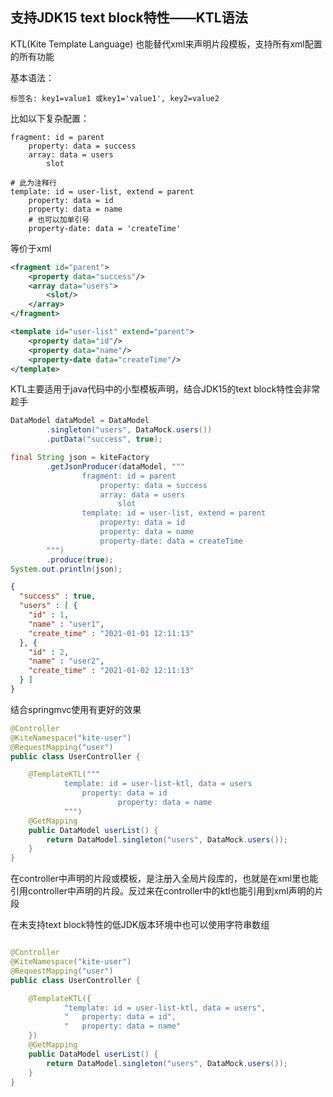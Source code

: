 ## 支持JDK15 text block特性——KTL语法

KTL(Kite Template Language) 也能替代xml来声明片段模板，支持所有xml配置的所有功能

基本语法：

```
标签名: key1=value1 或key1='value1', key2=value2
```

比如以下复杂配置：

```
fragment: id = parent
    property: data = success
    array: data = users
        slot

# 此为注释行
template: id = user-list, extend = parent
    property: data = id
    property: data = name
    # 也可以加单引号
    property-date: data = 'createTime'
```

等价于xml

```xml
<fragment id="parent">
    <property data="success"/>
    <array data="users">
    	<slot/>
    </array>
</fragment>

<template id="user-list" extend="parent">
	<property data="id"/>
    <property data="name"/>
    <property-date data="createTime"/>
</template>
```

KTL主要适用于java代码中的小型模板声明，结合JDK15的text block特性会非常趁手

```java
DataModel dataModel = DataModel
        .singleton("users", DataMock.users())
        .putData("success", true);

final String json = kiteFactory
        .getJsonProducer(dataModel, """
                fragment: id = parent
                    property: data = success
                    array: data = users
                        slot
                template: id = user-list, extend = parent
                    property: data = id
                    property: data = name
                    property-date: data = createTime
        """)
        .produce(true);
System.out.println(json);
```

```json
{
  "success" : true,
  "users" : [ {
    "id" : 1,
    "name" : "user1",
    "create_time" : "2021-01-01 12:11:13"
  }, {
    "id" : 2,
    "name" : "user2",
    "create_time" : "2021-01-02 12:11:13"
  } ]
}
```

结合springmvc使用有更好的效果

```java
@Controller
@KiteNamespace("kite-user")
@RequestMapping("user")
public class UserController {

    @TemplateKTL("""
            template: id = user-list-ktl, data = users
                property: data = id
                        property: data = name
            """)
    @GetMapping
    public DataModel userList() {
        return DataModel.singleton("users", DataMock.users());
    }
}
```

在controller中声明的片段或模板，是注册入全局片段库的，也就是在xml里也能引用controller中声明的片段。反过来在controller中的ktl也能引用到xml声明的片段

在未支持text block特性的低JDK版本环境中也可以使用字符串数组

```java

@Controller
@KiteNamespace("kite-user")
@RequestMapping("user")
public class UserController {

    @TemplateKTL({
            "template: id = user-list-ktl, data = users",
            "   property: data = id",
            "   property: data = name"
    })
    @GetMapping
    public DataModel userList() {
        return DataModel.singleton("users", DataMock.users());
    }
}
```

